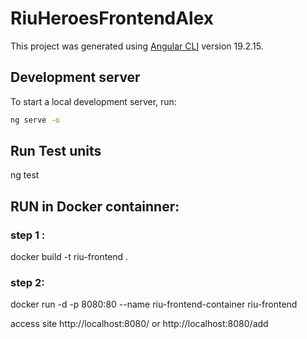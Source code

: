 # RiuHeroesFrontendAlex

This project was generated using [Angular CLI](https://github.com/angular/angular-cli) version 19.2.15.

## Development server

To start a local development server, run:

```bash
ng serve -o
```
## Run Test units 
ng test

## RUN in Docker containner:

### step 1 :
docker build -t riu-frontend .

### step 2:
docker run -d -p 8080:80 --name riu-frontend-container riu-frontend

access site http://localhost:8080/ or http://localhost:8080/add